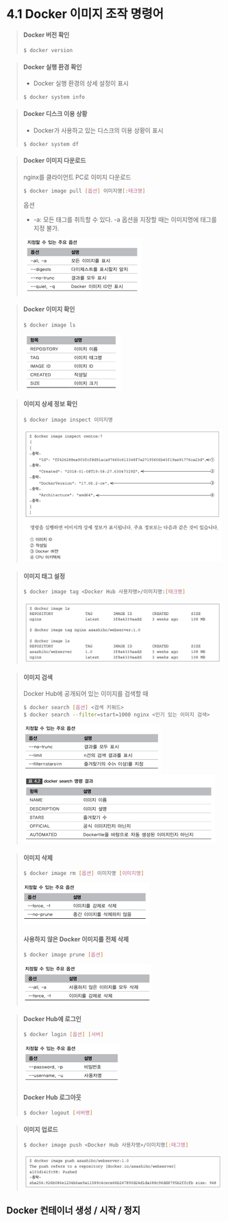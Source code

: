 4.1 Docker 이미지 조작 명령어
=====

> #### Docker 버전 확인
> ```bash
> $ docker version
> ```

> #### Docker 실행 환경 확인
> - Docker 실행 환경의 상세 설정이 표시
> ```bash
> $ docker system info
> ```

> #### Docker 디스크 이용 상황
> - Docker가 사용하고 있는 디스크의 이용 상황이 표시
> ```bash
> $ docker system df
> ```

> #### Docker 이미지 다운로드
> nginx를 클라이언트 PC로 이미지 다운로드
> ```bash
> $ docker image pull [옵션] 이미지명[:태크명]
> ```
> 옵션
> - -a: 모든 태그를 취득할 수 있다. -a 옵션을 지장할 때는 이미지명에 태그를 지정 불가.
>
> ![image_pull_option.png](./images/image_pull_option.png)

> #### Docker 이미지 확인
> ```bash
> $ docker image ls
> ```
>
> ![image_ls.png](./images/image_ls.png)

> #### 이미지 상세 정보 확인
> ```bash
> $ docker image inspect 이미지명
> ```
>
> ![image_inspect.png](./images/image_inspect.png)

> #### 이미지 태그 설정
> ```bash
> $ docker image tag <Docker Hub 사용자명>/이미지명:[태크명]
> ```
>
> ![image_tag.png](./images/image_tag.png)

> #### 이미지 검색 
> Docker Hub에 공개되어 있는 이미지를 검색할 때
> ```bash
> $ docker search [옵션] <검색 키워드>
> $ docker search --filter=start=1000 nginx <인기 있는 이미지 검색>
> ```
>
> ![image_search01.png](./images/image_search01.png)
> ![image_search02.png](./images/image_search02.png)

> #### 이미지 삭제
> ```bash
> $ docker image rm [옵션] 이미지명 [이미지명]
> ```
>
> ![image_rm01.png](./images/image_rm01.png)
>
> #### 사용하지 않은 Docker 이미지를 전체 삭제 
> ```bash
> $ docker image prune [옵션]
> ```
>
> ![image_prune.png](./images/image_prune.png)

> #### Docker Hub에 로그인 
> ```bash
> $ docker login [옵션] [서버]
> ```
>
> ![login.png](./images/login.png)
>
> #### Docker Hub 로그아웃
> ```bash
> $ docker logout [서버명]
> ```


> #### 이미지 업로드 
> ```bash
> $ docker image push <Docker Hub 사용자명>/이미지명[:태그명]
> ```
> ![image_push.png](./images/image_push.png)

Docker 컨테이너 생성 / 시작 / 정지
-----